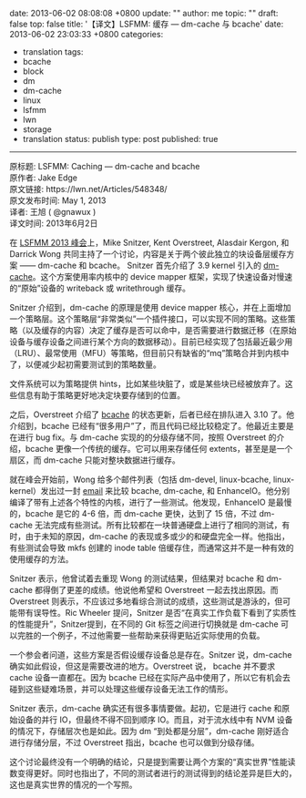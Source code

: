 date: 2013-06-02 08:08:08 +0800
update: ""
author: me
topic: ""
draft: false
top: false
title: '【译文】LSFMM: 缓存 — dm-cache 与 bcache'
date: 2013-06-02 23:03:33 +0800
categories:
- translation
tags:
- bcache
- block
- dm
- dm-cache
- linux
- lsfmm
- lwn
- storage
- translation
status: publish
type: post
published: true
---
<p>原标题: LSFMM: Caching — dm-cache and bcache<br />
原作者: Jake Edge<br />
原文链接: https://lwn.net/Articles/548348/<br />
原文发布时间: May 1, 2013<br />
译者: 王旭 ( @gnawux )<br />
译文时间: 2013年6月2日</p>

<p>在 <a href="https://lwn.net/Articles/LSFMM2013/">LSFMM 2013 峰会</a>上，Mike Snitzer, Kent Overstreet, Alasdair Kergon, 和 Darrick Wong 共同主持了一个讨论，内容是关于两个彼此独立的块设备层缓存方案 —— dm-cache 和 bcache。 Snitzer 首先介绍了 3.9 kernel 引入的 <a href="https://lwn.net/Articles/540996/">dm-cache</a>。这个方案使用率内核中的 device mapper 框架，实现了快速设备对慢速的“原始”设备的 writeback 或 writethrough 缓存。</p>

<p>Snitzer 介绍到，dm-cache 的原理是使用 device mapper 核心，并在上面增加一个策略层。这个策略层“非常类似”一个插件接口，可以实现不同的策略。这些策略（以及缓存的内容）决定了缓存是否可以命中，是否需要进行数据迁移（在原始设备与缓存设备之间进行某个方向的数据移动）。目前已经实现了包括最近最少用（LRU）、最常使用（MFU）等策略，但目前只有缺省的“mq”策略合并到内核中了，以便减少起初需要测试到的策略数量。</p>

<p>文件系统可以为策略提供 hints，比如某些块脏了，或是某些块已经被放弃了。这些信息有助于策略更好地决定块要存储到的位置。</p>

<p>之后，Overstreet 介绍了 <a href="https://lwn.net/Articles/497024/">bcache</a> 的状态更新，后者已经在排队进入 3.10 了。他介绍到，bcache 已经有“很多用户”了，而且代码已经比较稳定了。他最近主要是在进行 bug fix。与 dm-cache 实现的的分级存储不同，按照 Overstreet 的介绍，bcache 更像一个传统的缓存。它可以用来存储任何 extents，甚至是是一个扇区，而 dm-cache 只能对整块数据进行缓存。</p>

<p>就在峰会开始前，Wong 给多个邮件列表（包括 dm-devel, linux-bcache, linux-kernel）发出过一封 <a href="https://www.redhat.com/archives/dm-devel/2013-April/msg00068.html">email</a> 来比较 bcache, dm-cache, 和 EnhanceIO。他分别编译了带有上述各个特性的内核，进行了一些测试。他发现，EnhanceIO 是最慢的，bcache 是它的 4-6 倍，而 dm-cache 更快，达到了 15 倍，不过 dm-cache 无法完成有些测试。所有比较都在一块普通硬盘上进行了相同的测试，有时，由于未知的原因，dm-cache 的表现或多或少的和硬盘完全一样。他指出，有些测试会导致 mkfs 创建的 inode table 倍缓存住，而通常这并不是一种有效的使用缓存的方法。</p>

<p>Snitzer 表示，他曾试着去重现 Wong 的测试结果，但结果对 bcache 和 dm-cache 都得倒了更差的成绩。他说他希望和 Overstreet 一起去找出原因。而 Overstreet 则表示，不应该过多地看综合测试的成绩，这些测试是游泳的，但可能带有误导性。Ric Wheeler 提问，Snitzer 是否“在真实工作负载下看到了实质性的性能提升”，Snitzer提到，在不同的 Git 标签之间进行切换就是 dm-cache 可以完胜的一个例子，不过他需要一些帮助来获得更贴近实际使用的负载。</p>

<p>一个参会者问道，这些方案是否假设缓存设备总是存在。Snitzer 说，dm-cache 确实如此假设，但这是需要改进的地方。Overstreet 说， bcache 并不要求 cache 设备一直都在。因为 bcache 已经在实际产品中使用了，所以它有机会去碰到这些疑难场景，并可以处理这些缓存设备无法工作的情形。</p>

<p>Snitzer 表示，dm-cache 确实还有很多事情要做。起初，它是进行 cache 和原始设备的并行 IO，但最终不得不回到顺序 IO。而且，对于流水线中有 NVM 设备的情况下，存储层次也是如此。因为 dm “到处都是分层”，dm-cache 刚好适合进行存储分层，不过 Overstreet 指出，bcache 也可以做到分级存储。</p>

<p>这个讨论最终没有一个明确的结论，只是提到需要让两个方案的“真实世界”性能读数变得更好。同时也指出了，不同的测试者进行的测试得到的结论差异是巨大的，这也是真实世界的情况的一个写照。</p>
